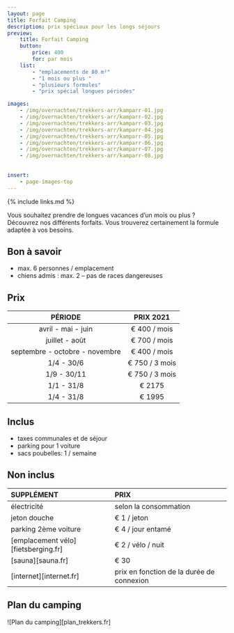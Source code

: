 ```yaml
---
layout: page
title: Forfait Camping 
description: prix spéciaux pour les longs séjours
preview: 
    title: Forfait Camping
    button:
        price: 400
        for: par mois
    list:
        - "emplacements de 80 m²"
        - "1 mois ou plus "
        - "plusieurs formules"
        - "prix spécial longues périodes"

images:
    - /img/overnachten/trekkers-arr/kamparr-01.jpg
    - /img/overnachten/trekkers-arr/kamparr-02.jpg
    - /img/overnachten/trekkers-arr/kamparr-03.jpg
    - /img/overnachten/trekkers-arr/kamparr-04.jpg
    - /img/overnachten/trekkers-arr/kamparr-05.jpg
    - /img/overnachten/trekkers-arr/kamparr-06.jpg
    - /img/overnachten/trekkers-arr/kamparr-07.jpg
    - /img/overnachten/trekkers-arr/kamparr-08.jpg
    
    
insert:
    - page-images-top
---
```


{% include links.md %}

Vous souhaitez prendre de longues vacances d’un mois ou plus ? Découvrez nos différents forfaits. Vous trouverez certainement la formule adaptée à vos besoins.

## Bon à savoir

- max. 6 personnes / emplacement
- chiens admis : max. 2 – pas de races dangereuses


## Prix

PÉRIODE        | PRIX 2021       
:-------------:|:-----------:|
avril - mai - juin | € 400 / mois                      
juillet - août | € 700 / mois              
septembre - octobre - novembre | € 400 / mois
1/4 - 30/6 | € 750 / 3 mois
1/9 - 30/11 | € 750 / 3 mois
1/1 - 31/8 | € 2175
1/4 - 31/8 | € 1995

## Inclus

- taxes communales et de séjour
- parking pour 1 voiture
- sacs poubelles: 1 / semaine

## Non inclus

SUPPLÉMENT         | PRIX
:------------------|:-----------|
électricité        |selon la consommation 
jeton douche       |€ 1 / jeton
parking 2ème voiture  |€ 4 / jour entamé
[emplacement vélo][fietsberging.fr]| € 2 / vélo / nuit
[sauna][sauna.fr]         |€ 30
[internet][internet.fr]   |prix en fonction de la durée de connexion

## Plan du camping

![Plan du camping][plan_trekkers.fr]
